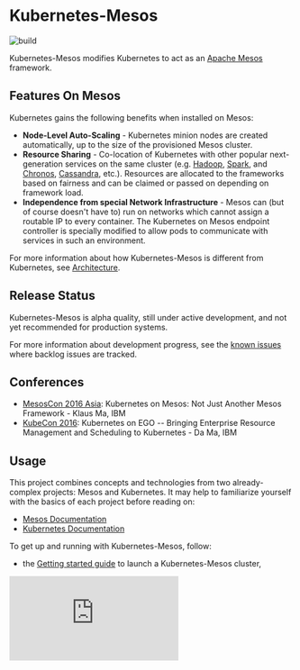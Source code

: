 # Kubernetes-Mesos

![build](https://travis-ci.org/kubernetes-incubator/kube-mesos-framework.svg?branch=master)

Kubernetes-Mesos modifies Kubernetes to act as an [Apache Mesos](http://mesos.apache.org/) framework.

## Features On Mesos

Kubernetes gains the following benefits when installed on Mesos:

- **Node-Level Auto-Scaling** - Kubernetes minion nodes are created automatically, up to the size of the provisioned Mesos cluster.
- **Resource Sharing** - Co-location of Kubernetes with other popular next-generation services on the same cluster (e.g. [Hadoop](https://github.com/mesos/hadoop), [Spark](http://spark.apache.org/), and [Chronos](https://mesos.github.io/chronos/), [Cassandra](http://mesosphere.github.io/cassandra-mesos/), etc.). Resources are allocated to the frameworks based on fairness and can be claimed or passed on depending on framework load.
- **Independence from special Network Infrastructure** - Mesos can (but of course doesn't have to) run on networks which cannot assign a routable IP to every container. The Kubernetes on Mesos endpoint controller is specially modified to allow pods to communicate with services in such an environment.

For more information about how Kubernetes-Mesos is different from Kubernetes, see [Architecture](./docs/architecture.md).


## Release Status

Kubernetes-Mesos is alpha quality, still under active development, and not yet recommended for production systems.

For more information about development progress, see the [known issues](./docs/issues.md) where backlog issues are tracked.

## Conferences

* [MesosCon 2016 Asia](http://sched.co/8QFB): Kubernetes on Mesos: Not Just Another Mesos Framework - Klaus Ma, IBM
* [KubeCon 2016](http://sched.co/8K3n): Kubernetes on EGO -- Bringing Enterprise Resource Management and Scheduling to Kubernetes - Da Ma, IBM

## Usage

This project combines concepts and technologies from two already-complex projects: Mesos and Kubernetes. It may help to familiarize yourself with the basics of each project before reading on:

* [Mesos Documentation](http://mesos.apache.org/documentation/latest)
* [Kubernetes Documentation](https://github.com/kubernetes/kubernetes)

To get up and running with Kubernetes-Mesos, follow:

- the [Getting started guide](./docs/getting-started-guides/mesos.md) to launch a Kubernetes-Mesos cluster,

[![Analytics](https://kubernetes-site.appspot.com/UA-36037335-10/GitHub/contrib/mesos/README.md?pixel)]()
